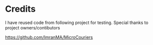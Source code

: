 




# Credits

I have reused code from following project for testing. Special thanks to project owners/contibutors

https://github.com/ImranMA/MicroCouriers
